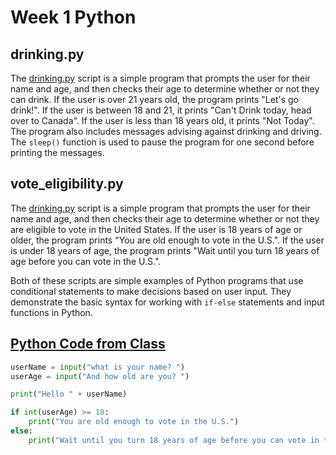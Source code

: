 # Week 1 Python

## drinking.py

The [drinking.py](drinking.py) script is a simple program that prompts the user for their name and age, and then checks their age to determine whether or not they can drink. If the user is over 21 years old, the program prints "Let's go drink!". If the user is between 18 and 21, it prints "Can't Drink today, head over to Canada". If the user is less than 18 years old, it prints "Not Today". The program also includes messages advising against drinking and driving. The `sleep()` function is used to pause the program for one second before printing the messages.

## vote_eligibility.py

The [drinking.py](voting.py) script is a simple program that prompts the user for their name and age, and then checks their age to determine whether or not they are eligible to vote in the United States. If the user is 18 years of age or older, the program prints "You are old enough to vote in the U.S.". If the user is under 18 years of age, the program prints "Wait until you turn 18 years of age before you can vote in the U.S.".

Both of these scripts are simple examples of Python programs that use conditional statements to make decisions based on user input. They demonstrate the basic syntax for working with `if-else` statements and input functions in Python.

## [Python Code from Class](samples/sample1.py) 
```python
userName = input("what is your name? ")
userAge = input("And how old are you? ")

print("Hello " + userName)

if int(userAge) >= 18:
	print("You are old enough to vote in the U.S.")
else:
	print("Wait until you turn 18 years of age before you can vote in the U.S.")
```